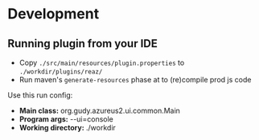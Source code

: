 # Development

## Running plugin from your IDE

* Copy `./src/main/resources/plugin.properties` to `./workdir/plugins/reaz/`
* Run maven's `generate-resources` phase at to (re)compile prod js code 

Use this run config:
* **Main class:** org.gudy.azureus2.ui.common.Main
* **Program args:** --ui=console
* **Working directory:** ./workdir

